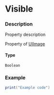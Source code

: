 # Visible
### Description
Property description

Property of [UIImage](/classes/UIImage/)

#### Type
`Boolean`

### Example
```lua
print("Example code")
```
